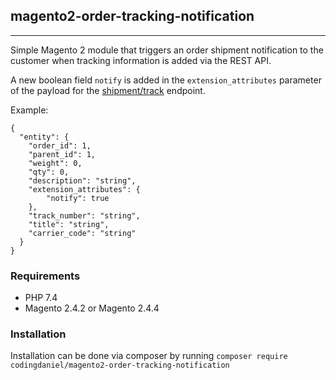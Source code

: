 ## magento2-order-tracking-notification
___
Simple Magento 2 module that triggers an order shipment notification to the customer when tracking information is added via the REST API.

A new boolean field `notify` is added in the `extension_attributes` parameter of the payload for the [shipment/track](https://magento.redoc.ly/2.4.5-admin/tag/shipmenttrack#operation/PostV1ShipmentTrack) endpoint.

Example:
```
{
  "entity": {
    "order_id": 1,
    "parent_id": 1,
    "weight": 0,
    "qty": 0,
    "description": "string",
    "extension_attributes": {
        "notify": true
    },
    "track_number": "string",
    "title": "string",
    "carrier_code": "string"
  }
}
```
### Requirements
* PHP 7.4
* Magento 2.4.2 or Magento 2.4.4

### Installation
Installation can be done via composer by running `composer require codingdaniel/magento2-order-tracking-notification`
